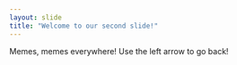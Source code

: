 ```yaml
---
layout: slide
title: "Welcome to our second slide!"
---
```

Memes, memes everywhere!
Use the left arrow to go back!
